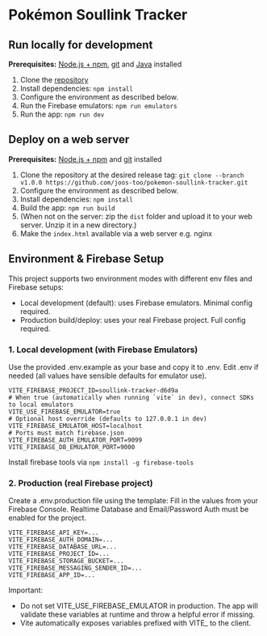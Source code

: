 # Pokémon Soullink Tracker

## Run locally for development
**Prerequisites:**  [Node.js + npm](https://nodejs.org/en/download/), [git](https://git-scm.com/downloads) and [Java](https://www.oracle.com/java/technologies/downloads/#java21) installed

1. Clone the [repository](https://github.com/joos-too/pokemon-soullink-tracker.git)
2. Install dependencies:
   `npm install`
3. Configure the environment as described below.
4. Run the Firebase emulators:
   `npm run emulators`
5. Run the app:
   `npm run dev`

## Deploy on a web server
**Prerequisites:**  [Node.js + npm](https://nodejs.org/en/download/) and [git](https://git-scm.com/downloads) installed

1. Clone the repository at the desired release tag:
    `git clone --branch v1.0.0 https://github.com/joos-too/pokemon-soullink-tracker.git`
2. Configure the environment as described below.
3. Install dependencies:
   `npm install`
4. Build the app:
   `npm run build`
5. (When not on the server: zip the `dist` folder and upload it to your web server. Unzip it in a new directory.)
6. Make the `index.html` available via a web server e.g. nginx

## Environment & Firebase Setup

This project supports two environment modes with different env files and Firebase setups:

- Local development (default): uses Firebase emulators. Minimal config required.
- Production build/deploy: uses your real Firebase project. Full config required.

### 1. Local development (with Firebase Emulators)

Use the provided .env.example as your base and copy it to .env.
Edit .env if needed (all values have sensible defaults for emulator use).

```
VITE_FIREBASE_PROJECT_ID=soullink-tracker-d6d9a
# When true (automatically when running `vite` in dev), connect SDKs to local emulators
VITE_USE_FIREBASE_EMULATOR=true
# Optional host override (defaults to 127.0.0.1 in dev)
VITE_FIREBASE_EMULATOR_HOST=localhost
# Ports must match firebase.json
VITE_FIREBASE_AUTH_EMULATOR_PORT=9099
VITE_FIREBASE_DB_EMULATOR_PORT=9000
```

Install firebase tools via `npm install -g firebase-tools`

### 2. Production (real Firebase project)

Create a .env.production file using the template:
Fill in the values from your Firebase Console. Realtime Database and Email/Password Auth must be enabled for the project.

```
VITE_FIREBASE_API_KEY=...
VITE_FIREBASE_AUTH_DOMAIN=...
VITE_FIREBASE_DATABASE_URL=...
VITE_FIREBASE_PROJECT_ID=...
VITE_FIREBASE_STORAGE_BUCKET=...
VITE_FIREBASE_MESSAGING_SENDER_ID=...
VITE_FIREBASE_APP_ID=...
```

Important:
- Do not set VITE_USE_FIREBASE_EMULATOR in production. The app will validate these variables at runtime and throw a helpful error if missing.
- Vite automatically exposes variables prefixed with VITE_ to the client.